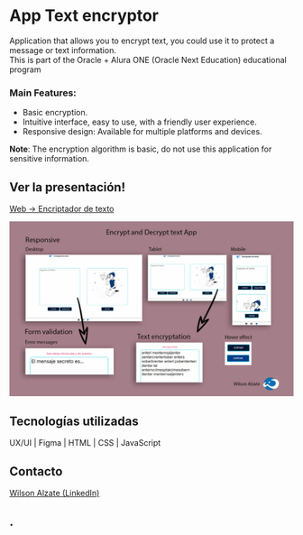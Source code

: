 # App Text encryptor
Application that allows you to encrypt text, you could use it to protect a message or text information.  
This is part of the Oracle + Alura ONE (Oracle Next Education) educational program

### Main Features:
- Basic encryption.
- Intuitive interface, easy to use, with a friendly user experience.
- Responsive design: Available for multiple platforms and devices.

**Note**: The encryption algorithm is basic, do not use this application for sensitive information.

## Ver la presentación!
[Web -> Encriptador de texto](https://wilalz.github.io/App-Encriptador-de-texto/)

<!-- imagen -->
![app](https://github.com/Wilalz/App-Encriptador-de-texto/blob/70c055723e4d320e182ffabf94bb7c2d60771fb7/images/Web-resultante-App-Text-Encryptor.jpg)

## Tecnologías utilizadas
UX/UI | Figma | HTML | CSS | JavaScript

## Contacto
[Wilson Alzate (LinkedIn)](https://www.linkedin.com/in/wilson-alzate-pineda/)



## .

